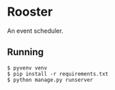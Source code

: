 # Rooster

An event scheduler.

## Running

    $ pyvenv venv
    $ pip install -r requirements.txt
    $ python manage.py runserver

